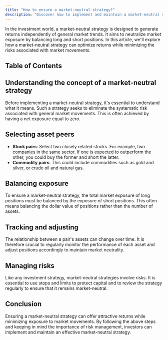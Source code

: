 ```yaml
---
title: "How to ensure a market-neutral strategy?"
description: "Discover how to implement and maintain a market-neutral strategy in the investment world. This article explains the concept, selecting asset peers, balancing exposure, tracking performance, managing risks, and provides resources for further learning. Minimize risk and optimize returns with this effective investment approach."
---
```




In the investment world, a market-neutral strategy is designed to generate returns independently of general market trends. It aims to neutralize market exposure by balancing long and short positions. In this article, we'll explore how a market-neutral strategy can optimize returns while minimizing the risks associated with market movements.


## Table of Contents

## Understanding the concept of a market-neutral strategy

Before implementing a market-neutral strategy, it's essential to understand what it means. Such a strategy seeks to eliminate the systematic risk associated with general market movements. This is often achieved by having a net exposure equal to zero.

## Selecting asset peers

- **Stock pairs**: Select two closely related stocks. For example, two companies in the same sector. If one is expected to outperform the other, you could buy the former and short the latter.
- **Commodity pairs**: This could include commodities such as gold and silver, or crude oil and natural gas.

## Balancing exposure

To ensure a market-neutral strategy, the total market exposure of long positions must be balanced by the exposure of short positions. This often means balancing the dollar value of positions rather than the number of assets.

## Tracking and adjusting

The relationship between a pair's assets can change over time. It is therefore crucial to regularly monitor the performance of each asset and adjust positions accordingly to maintain market neutrality.

## Managing risks

Like any investment strategy, market-neutral strategies involve risks. It is essential to use stops and limits to protect capital and to review the strategy regularly to ensure that it remains market-neutral.

## Conclusion

Ensuring a market-neutral strategy can offer attractive returns while minimizing exposure to market movements. By following the above steps and keeping in mind the importance of risk management, investors can implement and maintain an effective market-neutral strategy.
